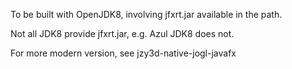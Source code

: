To be built with OpenJDK8, involving jfxrt.jar available in the path.

Not all JDK8 provide jfxrt.jar, e.g. Azul JDK8 does not.

For more modern version, see jzy3d-native-jogl-javafx
